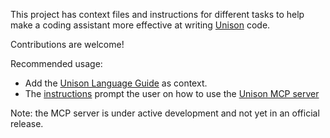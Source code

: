 This project has context files and instructions for different tasks to help make a coding assistant more effective at writing [Unison](https://unison-lang.org) code.

Contributions are welcome!

Recommended usage:

* Add the [Unison Language Guide](./unison-language-guide.md) as context.
* The [instructions](./instructions.md) prompt the user on how to use the [Unison MCP server](https://github.com/unisonweb/unison/blob/mcp/init/docs/mcp.md)

Note: the MCP server is under active development and not yet in an official release.
